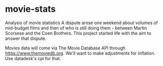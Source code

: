 # movie-stats
Analysis of movie statistics
A dispute arose one weekend about volumes of mid-budget films and then of who is still doing them - between Martin Scorsese and the Coen Brothers. This project started life with the aim to answer that dispute.

Movies data will come via The Movie Database API through https://www.themoviedb.org. We'll want to make adjustments for inflation. Use datadesk's cpi for that.
